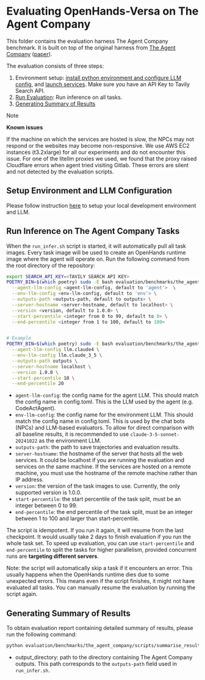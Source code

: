 # Evaluating OpenHands-Versa on The Agent Company


This folder contains the evaluation harness The Agent Company benchmark. It is built on top of the original harness from [The Agent Company](https://github.com/TheAgentCompany/TheAgentCompany/tree/main/evaluation) ([paper](https://arxiv.org/abs/2412.14161)).

The evaluation consists of three steps:

1. Environment setup: [install python environment and configure LLM config](../../../README.md#installation), and [launch services](https://github.com/TheAgentCompany/TheAgentCompany/blob/main/docs/SETUP.md). Make sure you have an API Key to Tavily Search API.
2. [Run Evaluation](#run-inference-on-the-agent-company-tasks): Run inference on all tasks.
3. [Generating Summary of Results](#generating-summary-of-results)

> [!NOTE]
> **Known issues**
>
> If the machine on which the services are hosted is slow, the NPCs may not respond or the websites may become non-responsive. We use AWS EC2 instances (t3.2xlarge) for all our experiments and do not encounter this issue.
> For one of the litellm proxies we used, we found that the proxy raised Cloudflare errors when agent tried visiting Gitlab. These errors are silent and not detected by the evaluation scripts.

## Setup Environment and LLM Configuration

Please follow instruction [here](../../../README.md#installation-and-llm-configuration) to setup your local development environment and LLM.

## Run Inference on The Agent Company Tasks

When the `run_infer.sh` script is started, it will automatically pull all task images. Every task image will be used to create an OpenHands runtime image where the agent will operate on. Run the following command from the root directory of the repository:

```bash
export SEARCH_API_KEY=<TAVILY SEARCH API KEY>
POETRY_BIN=$(which poetry) sudo -E bash evaluation/benchmarks/the_agent_company/scripts/run_infer.sh \
  --agent-llm-config <agent-llm-config, default to 'agent'>  \
  --env-llm-config <env-llm-config, default to 'env'> \
  --outputs-path <outputs-path, default to outputs> \
  --server-hostname <server-hostname, default to localhost> \
  --version <version, default to 1.0.0> \
  --start-percentile <integer from 0 to 99, default to 0> \
  --end-percentile <integer from 1 to 100, default to 100>


# Example
POETRY_BIN=$(which poetry) sudo -E bash evaluation/benchmarks/the_agent_company/scripts/run_infer.sh \
  --agent-llm-config llm.claude4 \
  --env-llm-config llm.claude_3_5 \
  --outputs-path outputs \
  --server-hostname localhost \
  --version 1.0.0 \
  --start-percentile 10 \
  --end-percentile 20
```

- `agent-llm-config`: the config name for the agent LLM. This should match the config name in config.toml. This is the LLM used by the agent (e.g. CodeActAgent).
- `env-llm-config`: the config name for the environment LLM. This should match the config name in config.toml. This is used by the chat bots (NPCs) and LLM-based evaluators. To allow for direct comparison with all baseline results, it is recommended to use `claude-3-5-sonnet-20241022` as the environment LLM.
- `outputs-path`: the path to save trajectories and evaluation results.
- `server-hostname`: the hostname of the server that hosts all the web services. It could be localhost if you are running the evaluation and services on the same machine. If the services are hosted on a remote machine, you must use the hostname of the remote machine rather than IP address.
- `version`: the version of the task images to use. Currently, the only supported version is 1.0.0.
- `start-percentile`: the start percentile of the task split, must be an integer between 0 to 99.
- `end-percentile`: the end percentile of the task split, must be an integer between 1 to 100 and larger than start-percentile.

The script is idempotent. If you run it again, it will resume from the last checkpoint. It would usually take 2 days to finish evaluation if you run the whole task set.
To speed up evaluation, you can use `start-percentile` and `end-percentile` to split the tasks for higher parallelism, provided concurrent runs are **targeting different servers**.

Note: the script will automatically skip a task if it encounters an error. This usually happens when the OpenHands runtime dies due to some unexpected errors. This means even if the script finishes, it might not have evaluated all tasks. You can manually resume the evaluation by running the script again.

## Generating Summary of Results

To obtain evaluation report containing detailed summary of results, please run the following command:

```bash
python evaluation/benchmarks/the_agent_company/scripts/summarise_results.py [output_directory]
```
- output_directory: path to the directory containing The Agent Company outputs. This path corresponds to the `outputs-path` field used in `run_infer.sh`.
